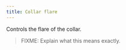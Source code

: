 ```yaml
---
title: Collar flare
---
```


Controls the flare of the collar.

> FIXME: Explain what this means exactly.